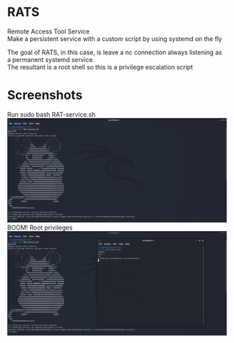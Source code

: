 # RATS
Remote Access Tool Service  
Make a persistent service with a custom script by using systemd on the fly  

The goal of RATS, in this case, is leave a nc connection always listening as a permanent systemd service.  
The resultant is a root shell so this is a privilege escalation script  

# Screenshots 

Run sudo bash RAT-service.sh  
![alt text](https://github.com/0bfxGH0ST/RATS/blob/main/screenshots/screenshot1.png) 
BOOM! Root privileges  
![alt text](https://github.com/0bfxGH0ST/RATS/blob/main/screenshots/screenshot2.png)

